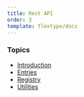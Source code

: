 ```yaml
---
title: Rest API
order: 3
template: flextype/docs
---
```


### Topics

* [Introduction]([url]/flextype/documentation/rest-api/introduction)
* [Entries]([url]/flextype/documentation/rest-api/entries)
* [Registry]([url]/flextype/documentation/rest-api/registry)
* [Utilities]([url]/flextype/documentation/rest-api/utilities)
